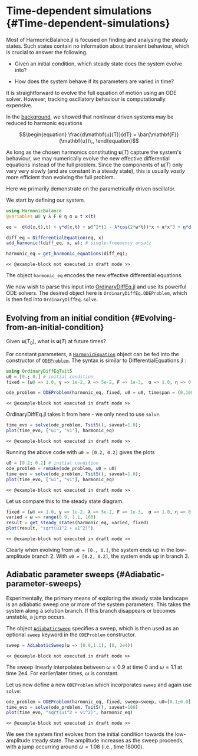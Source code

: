 
# Time-dependent simulations {#Time-dependent-simulations}

Most of HarmonicBalance.jl is focused on finding and analysing the steady states. Such states contain no information about transient behaviour, which is crucial to answer the following.
- Given an initial condition, which steady state does the system evolve into?
  
- How does the system behave if its parameters are varied in time?
  

It is straightforward to evolve the full equation of motion using an ODE solver. However, tracking oscillatory behaviour is computationally expensive.

In the [background](/background/harmonic_balance#intro_hb), we showed that nonlinear driven systems may be reduced to harmonic equations

$$\begin{equation}
\frac{d\mathbf{u}(T)}{dT}  = \bar{\mathbf{F}} (\mathbf{u})\,,
\end{equation}$$

As long as the chosen harmonics constituting $\mathbf{u}(T)$ capture the system&#39;s behaviour, we may numerically evolve the new effective differential equations instead of the full problem. Since the components of $\mathbf{u}(T)$ only vary very slowly (and are constant in a steady state), this is usually _vastly_ more efficient than evolving the full problem.

Here we primarily demonstrate on the parametrically driven oscillator.

We start by defining our system.

```julia
using HarmonicBalance
@variables ω0 γ λ F θ η α ω t x(t)

eq =  d(d(x,t),t) + γ*d(x,t) + ω0^2*(1 - λ*cos(2*ω*t))*x + α*x^3 + η*d(x,t)*x^2 ~ F*cos(ω*t + θ)

diff_eq = DifferentialEquation(eq, x)
add_harmonic!(diff_eq, x, ω); # single-frequency ansatz

harmonic_eq = get_harmonic_equations(diff_eq);
```


```
<< @example-block not executed in draft mode >>
```


The object `harmonic_eq` encodes the new effective differential equations.

We now wish to parse this input into [OrdinaryDiffEq.jl](https://diffeq.sciml.ai/stable/) and use its powerful ODE solvers. The desired object here is `OrdinaryDiffEq.ODEProblem`, which is then fed into `OrdinaryDiffEq.solve`.

## Evolving from an initial condition {#Evolving-from-an-initial-condition}

Given $\mathbf{u}(T_0)$, what is $\mathbf{u}(T)$ at future times?

For constant parameters, a [`HarmonicEquation`](/manual/API#HarmonicBalance.HarmonicEquation) object can be fed into the constructor of [`ODEProblem`](/manual/API#SciMLBase.ODEProblem). The syntax is similar to DifferentialEquations.jl :

```julia
using OrdinaryDiffEqTsit5
u0 = [0.; 0.] # initial condition
fixed = (ω0 => 1.0, γ => 1e-2, λ => 5e-2, F => 1e-3,  α => 1.0, η => 0.3, θ => 0, ω => 1.0) # parameter values

ode_problem = ODEProblem(harmonic_eq, fixed, u0 = u0, timespan = (0,1000))
```


```
<< @example-block not executed in draft mode >>
```


OrdinaryDiffEq.jl takes it from here - we only need to use `solve`.

```julia
time_evo = solve(ode_problem, Tsit5(), saveat=1.0);
plot(time_evo, ["u1", "v1"], harmonic_eq)
```


```
<< @example-block not executed in draft mode >>
```


Running the above code with `u0 = [0.2, 0.2]` gives the plots

```julia
u0 = [0.2; 0.2] # initial condition
ode_problem = remake(ode_problem, u0 = u0)
time_evo = solve(ode_problem, Tsit5(), saveat=1.0);
plot(time_evo, ["u1", "v1"], harmonic_eq)
```


```
<< @example-block not executed in draft mode >>
```


Let us compare this to the steady state diagram.

```julia
fixed = (ω0 => 1.0, γ => 1e-2, λ => 5e-2, F => 1e-3,  α => 1.0, η => 0.3, θ => 0)
varied = ω => range(0.9, 1.1, 100)
result = get_steady_states(harmonic_eq, varied, fixed)
plot(result, "sqrt(u1^2 + v1^2)")
```


```
<< @example-block not executed in draft mode >>
```


Clearly when evolving from `u0 = [0., 0.]`, the system ends up in the low-amplitude branch 2. With `u0 = [0.2, 0.2]`, the system ends up in branch 3.

## Adiabatic parameter sweeps {#Adiabatic-parameter-sweeps}

Experimentally, the primary means of exploring the steady state landscape is an adiabatic sweep one or more of the system parameters. This takes the system along a solution branch. If this branch disappears or becomes unstable, a jump occurs.

The object [`AdiabaticSweep`](/manual/API#HarmonicBalance.AdiabaticSweep) specifies a sweep, which is then used as an optional `sweep` keyword in the `ODEProblem` constructor.

```julia
sweep = AdiabaticSweep(ω => (0.9,1.1), (0, 2e4))
```


```
<< @example-block not executed in draft mode >>
```


The sweep linearly interpolates between $\omega = 0.9$ at time 0 and $\omega  = 1.1$ at time 2e4. For earlier/later times, $\omega$ is constant.

Let us now define a new `ODEProblem` which incorporates `sweep` and again use `solve`:

```julia
ode_problem = ODEProblem(harmonic_eq, fixed, sweep=sweep, u0=[0.1;0.0], timespan=(0, 2e4))
time_evo = solve(ode_problem, Tsit5(), saveat=100)
plot(time_evo, "sqrt(u1^2 + v1^2)", harmonic_eq)
```


```
<< @example-block not executed in draft mode >>
```


We see the system first evolves from the initial condition towards the low-amplitude steady state. The amplitude increases as the sweep proceeds, with a jump occurring around $\omega = 1.08$ (i.e., time 18000).
